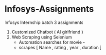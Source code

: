 # Infosys-Assignments
Infosys Internship batch 3 assignments <br>
1. Customized Chatbot (  AI girlfriend ) <br>
2. Web Scraping using Selenium <br>
     - Automation searches for movie -
     - scrapes [ Name , rating , year , duration ]
